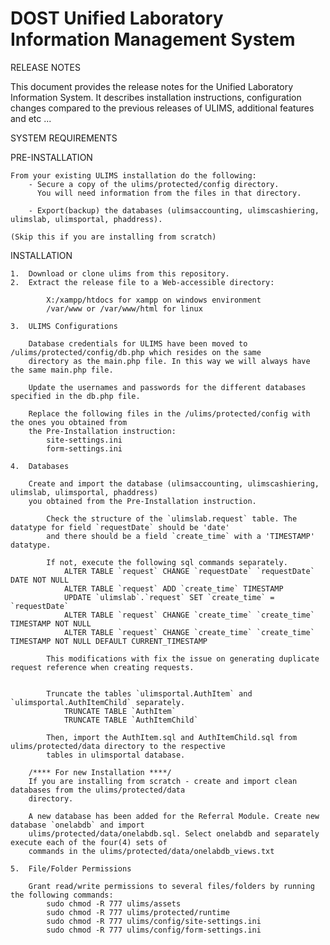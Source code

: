 DOST Unified Laboratory Information Management System
=====

RELEASE NOTES

This document provides the release notes for the Unified Laboratory Information System. It describes installation     instructions, configuration changes compared to the previous releases of ULIMS, additional features and etc ...

SYSTEM REQUIREMENTS

PRE-INSTALLATION

    From your existing ULIMS installation do the following:
        - Secure a copy of the ulims/protected/config directory. 
          You will need information from the files in that directory. 
    
        - Export(backup) the databases (ulimsaccounting, ulimscashiering, ulimslab, ulimsportal, phaddress).
        
    (Skip this if you are installing from scratch)

INSTALLATION

    1.  Download or clone ulims from this repository.
    2.  Extract the release file to a Web-accessible directory:
            
            X:/xampp/htdocs for xampp on windows environment
            /var/www or /var/www/html for linux
            
    3.  ULIMS Configurations
    
        Database credentials for ULIMS have been moved to /ulims/protected/config/db.php which resides on the same
        directory as the main.php file. In this way we will always have the same main.php file. 
        
        Update the usernames and passwords for the different databases specified in the db.php file.
        
        Replace the following files in the /ulims/protected/config with the ones you obtained from 
        the Pre-Installation instruction:
            site-settings.ini
            form-settings.ini

    4.  Databases
    
        Create and import the database (ulimsaccounting, ulimscashiering, ulimslab, ulimsportal, phaddress) 
        you obtained from the Pre-Installation instruction.
        
            Check the structure of the `ulimslab.request` table. The datatype for field `requestDate` should be 'date'
            and there should be a field `create_time` with a 'TIMESTAMP' datatype. 
            
            If not, execute the following sql commands separately.
                ALTER TABLE `request` CHANGE `requestDate` `requestDate` DATE NOT NULL
                ALTER TABLE `request` ADD `create_time` TIMESTAMP
                UPDATE `ulimslab`.`request` SET `create_time` = `requestDate`
                ALTER TABLE `request` CHANGE `create_time` `create_time` TIMESTAMP NOT NULL
                ALTER TABLE `request` CHANGE `create_time` `create_time` TIMESTAMP NOT NULL DEFAULT CURRENT_TIMESTAMP
        
            This modifications with fix the issue on generating duplicate request reference when creating requests.
            
            
            Truncate the tables `ulimsportal.AuthItem` and `ulimsportal.AuthItemChild` separately.
                TRUNCATE TABLE `AuthItem`
                TRUNCATE TABLE `AuthItemChild`
                
            Then, import the AuthItem.sql and AuthItemChild.sql from ulims/protected/data directory to the respective 
            tables in ulimsportal database.
         
        /**** For new Installation ****/
        If you are installing from scratch - create and import clean databases from the ulims/protected/data
        directory.
        
        A new database has been added for the Referral Module. Create new database `onelabdb` and import 
        ulims/protected/data/onelabdb.sql. Select onelabdb and separately execute each of the four(4) sets of 
        commands in the ulims/protected/data/onelabdb_views.txt
    
    5.  File/Folder Permissions

        Grant read/write permissions to several files/folders by running the following commands:
            sudo chmod -R 777 ulims/assets
            sudo chmod -R 777 ulims/protected/runtime
            sudo chmod -R 777 ulims/config/site-settings.ini
            sudo chmod -R 777 ulims/config/form-settings.ini


